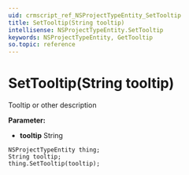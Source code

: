 ```yaml
---
uid: crmscript_ref_NSProjectTypeEntity_SetTooltip
title: SetTooltip(String tooltip)
intellisense: NSProjectTypeEntity.SetTooltip
keywords: NSProjectTypeEntity, GetTooltip
so.topic: reference
---
```


# SetTooltip(String tooltip)

Tooltip or other description

**Parameter:** 
 - **tooltip** String

```crmscript
NSProjectTypeEntity thing;
String tooltip;
thing.SetTooltip(tooltip);
```

